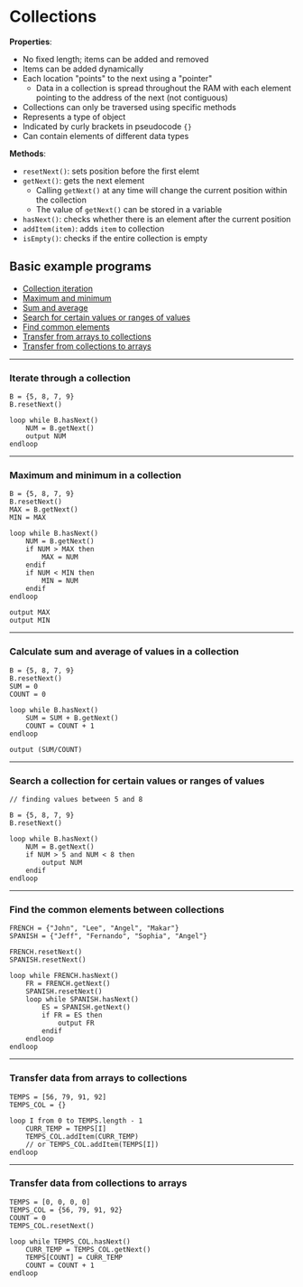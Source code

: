 # Collections

**Properties**:
- No fixed length; items can be added and removed
- Items can be added dynamically
- Each location "points" to the next using a "pointer"
    - Data in a collection is spread throughout the RAM with each element pointing to the address of the next (not contiguous)
- Collections can only be traversed using specific methods
- Represents a type of object
- Indicated by curly brackets in pseudocode `{}`
- Can contain elements of different data types

**Methods**:
- `resetNext()`: sets position before the first elemt
- `getNext()`: gets the next element
    - Calling `getNext()` at any time will change the current position within the collection
    - The value of `getNext()` can be stored in a variable
- `hasNext()`: checks whether there is an element after the current position
- `addItem(item)`: adds `item` to collection
- `isEmpty()`: checks if the entire collection is empty

## Basic example programs
- [Collection iteration](#iteration)
- [Maximum and minimum](#max-and-min)
- [Sum and average](#sum-and-avg)
- [Search for certain values or ranges of values](#search)
- [Find common elements](#common)
- [Transfer from arrays to collections](#arr-collections)
- [Transfer from collections to arrays](#collections-arr)

---
### <a id="iteration"></a>Iterate through a collection

    B = {5, 8, 7, 9}
    B.resetNext()
    
    loop while B.hasNext()
        NUM = B.getNext()
        output NUM
    endloop

---
### <a id="max-and-min"></a>Maximum and minimum in a collection

    B = {5, 8, 7, 9}
    B.resetNext()
    MAX = B.getNext()
    MIN = MAX
    
    loop while B.hasNext()
        NUM = B.getNext()
        if NUM > MAX then
            MAX = NUM
        endif
        if NUM < MIN then
            MIN = NUM
        endif
    endloop

    output MAX
    output MIN

---
### <a id="sum-and-avg"></a>Calculate sum and average of values in a collection

    B = {5, 8, 7, 9}
    B.resetNext()
    SUM = 0
    COUNT = 0

    loop while B.hasNext()
        SUM = SUM + B.getNext()
        COUNT = COUNT + 1
    endloop

    output (SUM/COUNT)

---
### <a id="search"></a>Search a collection for certain values or ranges of values

    // finding values between 5 and 8

    B = {5, 8, 7, 9}
    B.resetNext()

    loop while B.hasNext()
        NUM = B.getNext()
        if NUM > 5 and NUM < 8 then
            output NUM
        endif
    endloop

---
### <a id="common"></a>Find the common elements between collections

    FRENCH = {"John", "Lee", "Angel", "Makar"}
    SPANISH = {"Jeff", "Fernando", "Sophia", "Angel"}

    FRENCH.resetNext()
    SPANISH.resetNext()

    loop while FRENCH.hasNext()
        FR = FRENCH.getNext()
        SPANISH.resetNext()
        loop while SPANISH.hasNext()
            ES = SPANISH.getNext()
            if FR = ES then
                output FR
            endif
        endloop
    endloop

---
### <a id="arr-collections"></a>Transfer data from arrays to collections

    TEMPS = [56, 79, 91, 92]
    TEMPS_COL = {}

    loop I from 0 to TEMPS.length - 1
        CURR_TEMP = TEMPS[I]
        TEMPS_COL.addItem(CURR_TEMP)
        // or TEMPS_COL.addItem(TEMPS[I])
    endloop


---
### <a id="collections-arr"></a>Transfer data from collections to arrays

    TEMPS = [0, 0, 0, 0]
    TEMPS_COL = {56, 79, 91, 92}
    COUNT = 0
    TEMPS_COL.resetNext()

    loop while TEMPS_COL.hasNext()
        CURR_TEMP = TEMPS_COL.getNext()
        TEMPS[COUNT] = CURR_TEMP
        COUNT = COUNT + 1
    endloop
